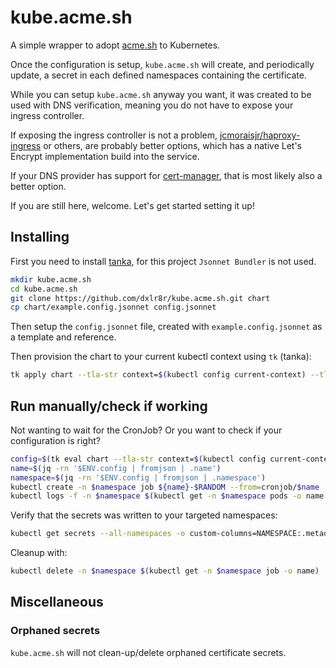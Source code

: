 # kube.acme.sh

A simple wrapper to adopt [acme.sh](https://acme.sh) to Kubernetes.

Once the configuration is setup, `kube.acme.sh` will create, and periodically update, a secret in each defined namespaces containing the certificate.

While you can setup `kube.acme.sh` anyway you want, it was created to be used with DNS verification, meaning you do not have to expose your ingress controller. 

If exposing the ingress controller is not a problem, [jcmoraisjr/haproxy-ingress](https://github.com/jcmoraisjr/haproxy-ingress) or others, are probably better options, which has a native Let's Encrypt implementation build into the service.

If your DNS provider has support for [cert-manager](https://cert-manager.io/), that is most likely also a better option.

If you are still here, welcome. Let's get started setting it up!

## Installing

First you need to install [tanka](https://tanka.dev/install), for this project `Jsonnet Bundler` is not used.


```sh
mkdir kube.acme.sh
cd kube.acme.sh
git clone https://github.com/dxlr8r/kube.acme.sh.git chart
cp chart/example.config.jsonnet config.jsonnet
```

Then setup the `config.jsonnet` file, created with `example.config.jsonnet` as a template and reference.

Then provision the chart to your current kubectl context using `tk` (tanka):

```sh
tk apply chart --tla-str context=$(kubectl config current-context) --tla-code config="$(cat config.jsonnet)"
```

## Run manually/check if working

Not wanting to wait for the CronJob? Or you want to check if your configuration is right?

```sh
config=$(tk eval chart --tla-str context=$(kubectl config current-context) --tla-code config="$(cat config.jsonnet)" -e 'data.config'); export config
name=$(jq -rn '$ENV.config | fromjson | .name')
namespace=$(jq -rn '$ENV.config | fromjson | .namespace')
kubectl create -n $namespace job ${name}-$RANDOM --from=cronjob/$name
kubectl logs -f -n $namespace $(kubectl get -n $namespace pods -o name | head -n1)
```

Verify that the secrets was written to your targeted namespaces:

```sh
kubectl get secrets --all-namespaces -o custom-columns=NAMESPACE:.metadata.namespace,NAME:.metadata.name | awk -v NAME="$name" 'NR==1 || $2==NAME' | column -t
```

Cleanup with:

```sh
kubectl delete -n $namespace $(kubectl get -n $namespace job -o name)
```

## Miscellaneous

### Orphaned secrets

`kube.acme.sh` will not clean-up/delete orphaned certificate secrets.
